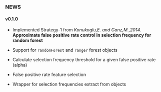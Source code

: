 ### NEWS


#### v0.1.0

- Implemented Strategy-1 from _Konukoglu,E. and Ganz,M.,2014_.  __Approximate false positive rate control in selection frequency for random forest__

- Support for `randomForest` and `ranger` forest objects

- Calculate selection frequency threshold for a given false positive rate (alpha)

- False positive rate feature selection

- Wrapper for selection frequencies extract from objects
